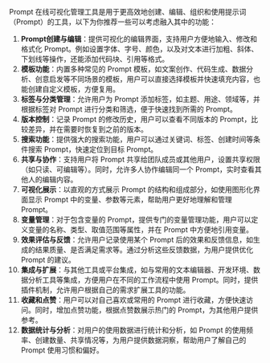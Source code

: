 <!--
 * @Author: wanghong52 wanghong52@meituan.com
 * @Date: 2025-03-28 16:31:53
 * @LastEditors: wanghong52 wanghong52@meituan.com
 * @LastEditTime: 2025-03-28 16:38:25
 * @FilePath: /MyExeProject/Prompt管理/Prompt可视化管理工具.md
 * @Description: 这是默认设置,请设置`customMade`, 打开koroFileHeader查看配置 进行设置: https://github.com/OBKoro1/koro1FileHeader/wiki/%E9%85%8D%E7%BD%AE
-->
Prompt 在线可视化管理工具是用于更高效地创建、编辑、组织和使用提示词（Prompt）的工具，以下为你推荐一些可以考虑融入其中的功能：
1. **Prompt创建与编辑**：提供可视化的编辑界面，支持用户方便地输入、修改和格式化 Prompt。例如设置字体、字号、颜色，以及对文本进行加粗、斜体、下划线等操作，还能添加代码块、引用等格式。
2. **模板功能**：内置多种常见的 Prompt 模板，如文案创作、代码生成、数据分析、创意启发等不同场景的模板，用户可以直接选择模板并快速填充内容，也能创建自定义模板，方便复用。
3. **标签与分类管理**：允许用户为 Prompt 添加标签，如主题、用途、领域等，并根据标签对 Prompt 进行分类和筛选，便于快速找到所需的 Prompt。
4. **版本控制**：记录 Prompt 的修改历史，用户可以查看不同版本的 Prompt，比较差异，并在需要时恢复到之前的版本。
5. **搜索功能**：提供强大的搜索功能，用户可以通过关键词、标签、创建时间等条件搜索 Prompt，快速定位到目标 Prompt。
6. **共享与协作**：支持用户将 Prompt 共享给团队成员或其他用户，设置共享权限（如只读、可编辑等）。同时，允许多人协作编辑同一个 Prompt，实时查看其他人的编辑内容。
7. **可视化展示**：以直观的方式展示 Prompt 的结构和组成部分，如使用图形化界面显示 Prompt 中的变量、参数等元素，帮助用户更好地理解和管理 Prompt。
8. **变量管理**：对于包含变量的 Prompt，提供专门的变量管理功能，用户可以定义变量的名称、类型、取值范围等属性，并在 Prompt 中方便地引用变量。
9. **效果评估与反馈**：允许用户记录使用某个 Prompt 后的效果和反馈信息，如生成的结果质量、是否满足需求等。通过分析这些反馈数据，为用户提供优化 Prompt 的建议。
10. **集成与扩展**：与其他工具或平台集成，如与常用的文本编辑器、开发环境、数据分析工具等集成，方便用户在不同的工作流程中使用 Prompt。同时，提供插件机制，允许用户根据自己的需求扩展工具的功能。
11. **收藏和点赞**：用户可以对自己喜欢或常用的 Prompt 进行收藏，方便快速访问。同时，增加点赞功能，根据点赞数展示热门的 Prompt，为其他用户提供参考。
12. **数据统计与分析**：对用户的使用数据进行统计和分析，如 Prompt 的使用频率、创建数量、共享情况等，为用户提供数据洞察，帮助用户了解自己的 Prompt 使用习惯和偏好。
